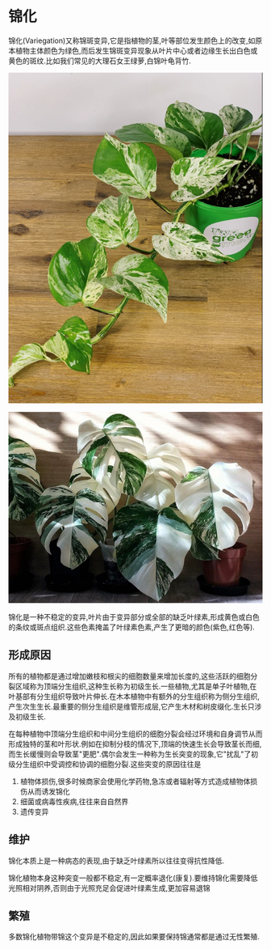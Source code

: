 # 锦化

锦化(Variegation)又称锦斑变异,它是指植物的茎,叶等部位发生颜色上的改变,如原本植物主体颜色为绿色,而后发生锦斑变异现象从叶片中心或者边缘生长出白色或黄色的斑纹.比如我们常见的大理石女王绿萝,白锦叶龟背竹.

![大理石女王绿萝](../../../assets/images/1607422279865026_o.png)

![锦叶龟背竹](../../../assets/images/1624782454399116_o.jpg)

锦化是一种不稳定的变异,叶片由于变异部分或全部的缺乏叶绿素,形成黄色或白色的条纹或斑点组织.这些色素掩盖了叶绿素色素,产生了更暗的颜色(紫色,红色等).

## 形成原因

所有的植物都是通过增加嫩枝和根尖的细胞数量来增加长度的,这些活跃的细胞分裂区域称为顶端分生组织,这种生长称为初级生长.一些植物,尤其是单子叶植物,在叶基部有分生组织导致叶片伸长.在木本植物中有额外的分生组织称为侧分生组织,产生次生生长.最重要的侧分生组织是维管形成层,它产生木材和树皮缀化.生长只涉及初级生长.

在每种植物中顶端分生组织和中间分生组织的细胞分裂会经过环境和自身调节从而形成独特的茎和叶形状.例如在抑制分枝的情况下,顶端的快速生长会导致茎长而细,而生长缓慢则会导致茎"更肥".偶尔会发生一种称为生长突变的现象,它"扰乱"了初级分生组织中受调控和协调的细胞分裂.这些突变的原因往往是

1. 植物体损伤,很多时候商家会使用化学药物,急冻或者辐射等方式造成植物体损伤从而诱发锦化
2. 细菌或病毒性疾病,往往来自自然界
3. 遗传变异

## 维护

锦化本质上是一种病态的表现,由于缺乏叶绿素所以往往变得抗性降低.

锦化植物本身这种突变一般都不稳定,有一定概率退化(康复).要维持锦化需要降低光照相对阴养,否则由于光照充足会促进叶绿素生成,更加容易退锦

## 繁殖

多数锦化植物带锦这个变异是不稳定的,因此如果要保持锦通常都是通过无性繁殖.
